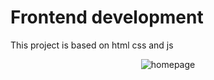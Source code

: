 # Frontend development
 This project is based on html css and js 
<div align="center">
  <img src="[https://github.com/blackcolver88/Frontend-web-app/issues/1#issuecomment-2066860537](https://github.com/blackcolver88/Frontend-web-app/assets/131904980/af5fac97-68e0-48a9-b089-f7a142302119)" alt="homepage">
</div>
